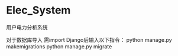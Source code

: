 # Elec_System
用户电力分析系统

对于数据库导入
需import Django后输入以下指令：
python manage.py makemigrations
python manage.py migrate

